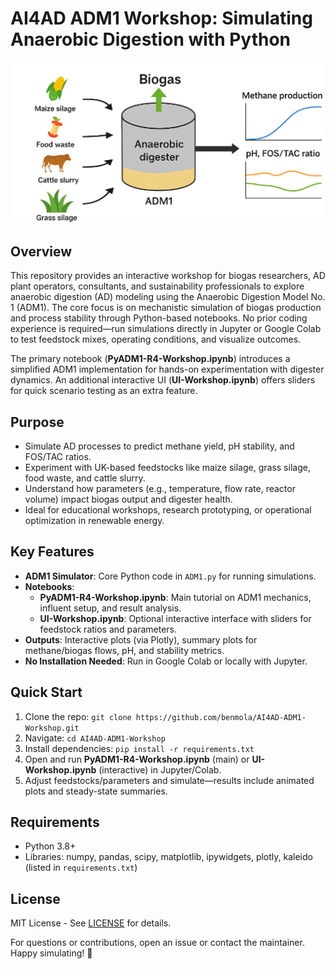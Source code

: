 # AI4AD ADM1 Workshop: Simulating Anaerobic Digestion with Python

<p align="center">
  <img src="https://raw.githubusercontent.com/benmola/AI4AD-ADM1-Workshop/main/image.png" alt="Anaerobic Digestion Model No. 1 Workshop" width="600">
</p>

## Overview
This repository provides an interactive workshop for biogas researchers, AD plant operators, consultants, and sustainability professionals to explore anaerobic digestion (AD) modeling using the Anaerobic Digestion Model No. 1 (ADM1). The core focus is on mechanistic simulation of biogas production and process stability through Python-based notebooks. No prior coding experience is required—run simulations directly in Jupyter or Google Colab to test feedstock mixes, operating conditions, and visualize outcomes.

The primary notebook (**PyADM1-R4-Workshop.ipynb**) introduces a simplified ADM1 implementation for hands-on experimentation with digester dynamics. An additional interactive UI (**UI-Workshop.ipynb**) offers sliders for quick scenario testing as an extra feature.

## Purpose
- Simulate AD processes to predict methane yield, pH stability, and FOS/TAC ratios.
- Experiment with UK-based feedstocks like maize silage, grass silage, food waste, and cattle slurry.
- Understand how parameters (e.g., temperature, flow rate, reactor volume) impact biogas output and digester health.
- Ideal for educational workshops, research prototyping, or operational optimization in renewable energy.

## Key Features
- **ADM1 Simulator**: Core Python code in `ADM1.py` for running simulations.
- **Notebooks**:
  - **PyADM1-R4-Workshop.ipynb**: Main tutorial on ADM1 mechanics, influent setup, and result analysis.
  - **UI-Workshop.ipynb**: Optional interactive interface with sliders for feedstock ratios and parameters.
- **Outputs**: Interactive plots (via Plotly), summary plots for methane/biogas flows, pH, and stability metrics.
- **No Installation Needed**: Run in Google Colab or locally with Jupyter.

## Quick Start
1. Clone the repo: `git clone https://github.com/benmola/AI4AD-ADM1-Workshop.git`
2. Navigate: `cd AI4AD-ADM1-Workshop`
3. Install dependencies: `pip install -r requirements.txt`
4. Open and run **PyADM1-R4-Workshop.ipynb** (main) or **UI-Workshop.ipynb** (interactive) in Jupyter/Colab.
5. Adjust feedstocks/parameters and simulate—results include animated plots and steady-state summaries.

## Requirements
- Python 3.8+
- Libraries: numpy, pandas, scipy, matplotlib, ipywidgets, plotly, kaleido (listed in `requirements.txt`)

## License
MIT License - See [LICENSE](LICENSE) for details.

For questions or contributions, open an issue or contact the maintainer. Happy simulating! 🌱
